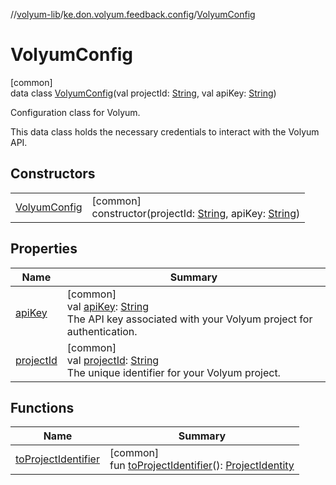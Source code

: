 //[volyum-lib](../../../index.md)/[ke.don.volyum.feedback.config](../index.md)/[VolyumConfig](index.md)

# VolyumConfig

[common]\
data class [VolyumConfig](index.md)(val projectId: [String](https://kotlinlang.org/api/core/kotlin-stdlib/kotlin/-string/index.html), val apiKey: [String](https://kotlinlang.org/api/core/kotlin-stdlib/kotlin/-string/index.html))

Configuration class for Volyum.

This data class holds the necessary credentials to interact with the Volyum API.

## Constructors

| | |
|---|---|
| [VolyumConfig](-volyum-config.md) | [common]<br>constructor(projectId: [String](https://kotlinlang.org/api/core/kotlin-stdlib/kotlin/-string/index.html), apiKey: [String](https://kotlinlang.org/api/core/kotlin-stdlib/kotlin/-string/index.html)) |

## Properties

| Name | Summary |
|---|---|
| [apiKey](api-key.md) | [common]<br>val [apiKey](api-key.md): [String](https://kotlinlang.org/api/core/kotlin-stdlib/kotlin/-string/index.html)<br>The API key associated with your Volyum project for authentication. |
| [projectId](project-id.md) | [common]<br>val [projectId](project-id.md): [String](https://kotlinlang.org/api/core/kotlin-stdlib/kotlin/-string/index.html)<br>The unique identifier for your Volyum project. |

## Functions

| Name | Summary |
|---|---|
| [toProjectIdentifier](to-project-identifier.md) | [common]<br>fun [toProjectIdentifier](to-project-identifier.md)(): [ProjectIdentity](../../ke.don.volyum.feedback.model.domain/-project-identity/index.md) |